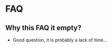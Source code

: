FAQ
===

Why this FAQ it empty?
----------------------

- Good question, it is probably a lack of time...
